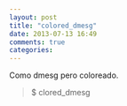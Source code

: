 ```yaml
---
layout: post
title: "colored_dmesg"
date: 2013-07-13 16:49
comments: true
categories: 
---
```

Como dmesg pero coloreado.

>$ clored_dmesg

